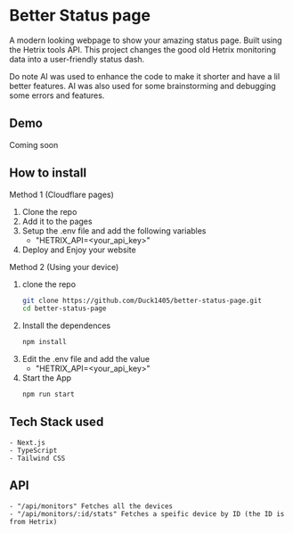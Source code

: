 # Better Status page

A modern looking webpage to show your amazing status page. Built using the Hetrix tools API. This project changes the good old Hetrix monitoring data into a user-friendly status dash. 

Do note AI was used to enhance the code to make it shorter and have a lil better features. AI was also used for some brainstorming and debugging some errors and features.

## Demo
Coming soon

## How to install


Method 1 (Cloudflare pages)

1. Clone the repo 
2. Add it to the pages
3. Setup the .env file and add the following variables
    - "HETRIX_API=<your_api_key>"
4. Deploy and Enjoy your website


Method 2 (Using your device)

1. clone the repo
    ```bash
    git clone https://github.com/Duck1405/better-status-page.git
    cd better-status-page
    ```
2. Install the dependences
    ```bash 
    npm install
    ```
3. Edit the .env file and add the value
    - "HETRIX_API=<your_api_key>"
4. Start the App
    ```bash 
    npm run start
    ```

## Tech Stack used
    - Next.js
    - TypeScript
    - Tailwind CSS

## API 
    - "/api/monitors" Fetches all the devices
    - "/api/monitors/:id/stats" Fetches a speific device by ID (the ID is from Hetrix)

